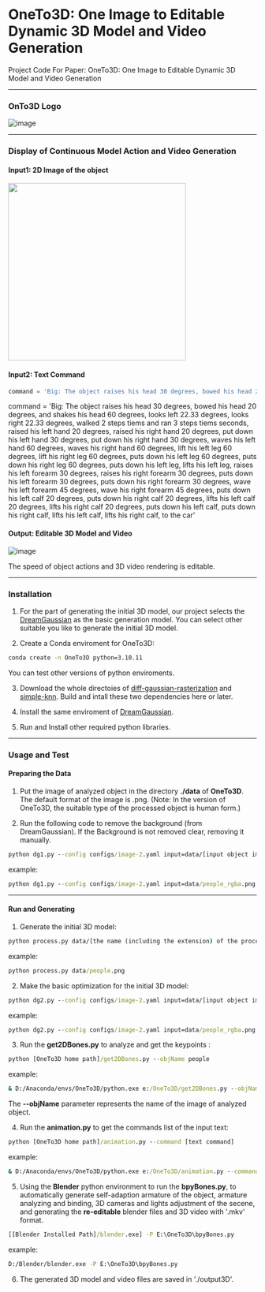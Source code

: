 # OneTo3D: One Image to Editable Dynamic 3D Model and Video Generation

Project Code For Paper: OneTo3D: One Image to Editable Dynamic 3D Model and Video Generation

---

### OnTo3D Logo
![image](https://github.com/lin-jinwei/OneTo3D/blob/main/data/logo/OneTo3D.png)

---
### Display of Continuous Model Action and Video Generation

#### Input1: 2D Image of the object

<img src="https://github.com/lin-jinwei/OneTo3D/blob/main/data/people.png" width = 360>

#### Input2: Text Command
```python
command = 'Big: The object raises his head 30 degrees, bowed his head 20 degrees, and shakes his head 60 degrees, looks left 22.33 degrees, looks right 22.33 degrees, walked 2 steps tiems and ran 3 steps tiems seconds, raised his left hand 20 degrees, raised his right hand 20 degrees, put down his left hand 30 degrees, put down his right hand 30 degrees, waves his left hand 60 degrees, waves his right hand 60 degrees, lift his left leg 60 degrees, lift his right leg 60 degrees, puts down his left leg 60 degrees, puts down his right leg 60 degrees, puts down his left leg, lifts his left leg, raises his left forearm 30 degrees, raises his right forearm 30 degrees, puts down his left forearm 30 degrees, puts down his right forearm 30 degrees, wave his left forearm 45 degrees, wave his right forearm 45 degrees, puts down his left calf 20 degrees, puts down his right calf 20 degrees, lifts his left calf 20 degrees, lifts his right calf 20 degrees, puts down his left calf, puts down his right calf, lifts his left calf, lifts his right calf, to the car'
```
command = 'Big: The object raises his head 30 degrees, bowed his head 20 degrees, and shakes his head 60 degrees, looks left 22.33 degrees, looks right 22.33 degrees, walked 2 steps tiems and ran 3 steps tiems seconds, raised his left hand 20 degrees, raised his right hand 20 degrees, put down his left hand 30 degrees, put down his right hand 30 degrees, waves his left hand 60 degrees, waves his right hand 60 degrees, lift his left leg 60 degrees, lift his right leg 60 degrees, puts down his left leg 60 degrees, puts down his right leg 60 degrees, puts down his left leg, lifts his left leg, raises his left forearm 30 degrees, raises his right forearm 30 degrees, puts down his left forearm 30 degrees, puts down his right forearm 30 degrees, wave his left forearm 45 degrees, wave his right forearm 45 degrees, puts down his left calf 20 degrees, puts down his right calf 20 degrees, lifts his left calf 20 degrees, lifts his right calf 20 degrees, puts down his left calf, puts down his right calf, lifts his left calf, lifts his right calf, to the car'

#### Output: Editable 3D Model and Video
![image](https://github.com/lin-jinwei/OneTo3D/blob/main/output3D/gifs/0001-0396.gif)

The speed of object actions and 3D video rendering is editable.  

---
### Installation

1. For the part of generating the initial 3D model, our project selects the [DreamGaussian](https://github.com/dreamgaussian/dreamgaussian) as the basic generation model. You can select other suitable you like to generate the initial 3D model.

2. Create a Conda enviroment for OneTo3D:

```cmd
conda create -n OneTo3D python=3.10.11
```

You can test other versions of python enviroments.

3. Download the whole directoies of [diff-gaussian-rasterization](https://github.com/graphdeco-inria/diff-gaussian-rasterization) and [simple-knn](https://github.com/graphdeco-inria/gaussian-splatting/blob/main/submodules/simple-knn). Build and intall these two dependencies here or later. 

4. Install the same enviroment of [DreamGaussian](https://github.com/dreamgaussian/dreamgaussian).

5. Run and Install other required python libraries.

---

### Usage and Test

#### Preparing the Data

1. Put the image of analyzed object in the directory **./data** of **OneTo3D**. The default format of the image is .png.
(Note: In the version of OneTo3D, the suitable type of the processed object is human form.)

3. Run the following code to remove the background (from DreamGaussian). If the Background is not removed clear, removing it manually.

```cmd
python dg1.py --config configs/image-2.yaml input=data/[input object image path] save_path=data/[output object model path] 
```
example:
```cmd
python dg1.py --config configs/image-2.yaml input=data/people_rgba.png save_path=data/people_rgba/people_rgba.png
```

---

#### Run and Generating
1. Generate the initial 3D model:

```cmd
python process.py data/[the name (including the extension) of the processed image]
```
example:
```cmd
python process.py data/people.png
```

2. Make the basic optimization for the initial 3D model:
```cmd
python dg2.py --config configs/image-2.yaml input=data/[input object image path] save_path=data/[output object model path] 
```
example:
```cmd
python dg2.py --config configs/image-2.yaml input=data/people_rgba.png save_path=data/people_rgba/people_rgba.png
```

3. Run the **get2DBones.py** to analyze and get the keypoints :
```cmd
python [OneTo3D home path]/get2DBones.py --objName people
```
example:
```cmd
& D:/Anaconda/envs/OneTo3D/python.exe e:/OneTo3D/get2DBones.py --objName people
```
The **--objName** parameter represents the name of the image of analyzed object.

4. Run the **animation.py** to get the commands list of the input text:
```cmd
python [OneTo3D home path]/animation.py --command [text command]
```
example:
```cmd
& D:/Anaconda/envs/OneTo3D/python.exe e:/OneTo3D/animation.py --command 'The object moves 2 miles in x direction.'
```

5. Using the **Blender** python environment to run the **bpyBones.py**, to automatically generate self-adaption armature of the object, armature analyzing and binding, 3D cameras and lights adjustment of the secene, and generating the **re-editable** blender files and 3D video with '.mkv' format.   

```cmd
[[Blender Installed Path]/blender.exe] -P E:\OneTo3D\bpyBones.py
```
example:
```cmd
D:/Blender/blender.exe -P E:\OneTo3D\bpyBones.py
```
6. The generated 3D model and video files are saved in './output3D'.







